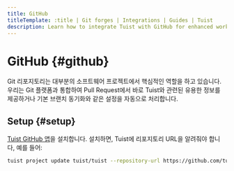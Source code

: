 ```yaml
---
title: GitHub
titleTemplate: :title | Git forges | Integrations | Guides | Tuist
description: Learn how to integrate Tuist with GitHub for enhanced workflows.
---
```


# GitHub {#github}

Git 리포지토리는 대부분의 소프트웨어 프로젝트에서 핵심적인 역할을 하고 있습니다. 우리는 Git 플랫폼과 통합하여 Pull Request에서 바로 Tuist와 관련된 유용한 정보를 제공하거나 기본 브랜치 동기화와 같은 설정을 자동으로 처리합니다.

## Setup {#setup}

[Tuist GitHub 앱](https://github.com/marketplace/tuist)을 설치합니다. 설치하면, Tuist에 리포지토리 URL을 알려줘야 합니다, 예를 들어:

```sh
tuist project update tuist/tuist --repository-url https://github.com/tuist/tuist
```
